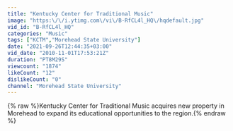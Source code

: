 ```yaml
---
title: "Kentucky Center for Traditional Music"
image: "https:\/\/i.ytimg.com\/vi\/B-RfCL4l_HQ\/hqdefault.jpg"
vid_id: "B-RfCL4l_HQ"
categories: "Music"
tags: ["KCTM","Morehead State University"]
date: "2021-09-26T12:44:35+03:00"
vid_date: "2010-11-01T17:53:21Z"
duration: "PT8M29S"
viewcount: "1874"
likeCount: "12"
dislikeCount: "0"
channel: "Morehead State University"
---
```

{% raw %}Kentucky Center for Traditional Music acquires new property in Morehead to expand its educational opportunities to the region.{% endraw %}
